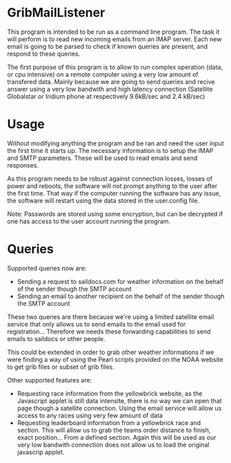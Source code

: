 GribMailListener
================

This program is intended to be run as a command line program. The task it will perform is to read new incoming emails 
from an IMAP server. Each new email is going to be parsed to check if known queries are present, and respond to these 
queries.

The first purpose of this program is to allow to run complex operation (data, or cpu intensive) on a remote computer
using a very low amount of transfered data. Mainly because we are going to send queries and recive answer using a very
low bandwith and high latency connection (Satellite Globalstar or Iridium phone at respectively 9.6kB/sec and 2.4 kB/sec)

Usage
=====

Without modifying anything the program and be ran and need the user input the first time it starts up. The necessary 
information is to setup the IMAP and SMTP parameters. These will be used to read emails and send responses.

As this program needs to be robust against connection losses, losses of power and reboots, the software will not prompt
anything to the user after the first time. That way if the computer running the software has any issue, the software will
restart using the data stored in the user.config file.

Note: Passwords are stored using some encryption, but can be decrypted if one has access to the user account running 
the program.

Queries
=======

Supported queries now are:
- Sending a request to saildocs.com for weather information on the behalf of the sender though the SMTP account
- Sending an email to another recipient on the behalf of the sender though the SMTP account

These two queries are there because we're using a limited satellite email service that only allows us to send emails
to the email used for registration... Therefore we needs these forwarding capabilities to send emails to saildocs or
other people.

This could be extended in order to grab other weather informations if we were finding a way of using the Pearl scripts
provided on the NOAA website to get grib files or subset of grib files.

Other supported features are:
- Requesting race information from the yellowbrick website, as the Javascript applet is still data intensite, there is
no way we can open that page though a satellite connection. Using the email service will allow us access to any races
using very few amount of data
- Requesting leaderboard information from a yellowbrick race and section. This will allow us to grab the teams order
distance to finish, exact position... From a defined section. Again this will be used as our very low bandwith connection
does not allow us to load the original javascrip applet.





